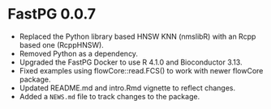 # FastPG 0.0.7

* Replaced the Python library based HNSW KNN (nmslibR) with an Rcpp based one (RcppHNSW).
* Removed Python as a dependency.
* Upgraded the FastPG Docker to use R 4.1.0 and Bioconductor 3.13.
* Fixed examples using flowCore::read.FCS() to work with newer flowCore package.
* Updated README.md and intro.Rmd vignette to reflect changes.
* Added a `NEWS.md` file to track changes to the package.
